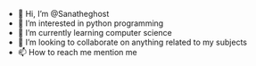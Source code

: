 - 👋 Hi, I’m @Sanatheghost
- 👀 I’m interested in python programming
- 🌱 I’m currently learning computer science
- 💞️ I’m looking to collaborate on anything related to my subjects
- 📫 How to reach me mention me

<!---
Sanatheghost/Sanatheghost is a ✨ special ✨ repository because its `README.md` (this file) appears on your GitHub profile.
You can click the Preview link to take a look at your changes.
--->
